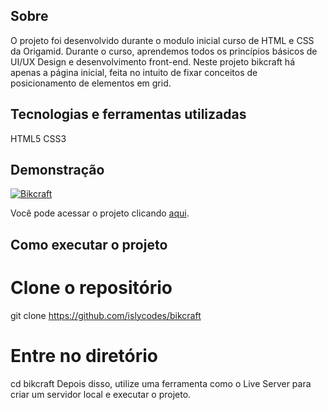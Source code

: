 ## Sobre

O projeto foi desenvolvido durante o modulo inicial curso de HTML e CSS da Origamid. Durante o curso, aprendemos todos os princípios básicos de UI/UX Design e desenvolvimento front-end. Neste projeto bikcraft há apenas a página inicial, feita no intuito de fixar conceitos de posicionamento de elementos em grid.

## Tecnologias e ferramentas utilizadas

HTML5
CSS3

## Demonstração

[![Bikcraft](https://i.imgur.com/i8rahkE.png "Clique para acessar o projeto")](https://islycodes.github.io/bikcraft/web/ "Clique para acessar o projeto")

Você pode acessar o projeto clicando [aqui](https://islycodes.github.io/bikcraft/web/).

## Como executar o projeto

# Clone o repositório

git clone https://github.com/islycodes/bikcraft

# Entre no diretório

cd bikcraft
Depois disso, utilize uma ferramenta como o Live Server para criar um servidor local e executar o projeto.
